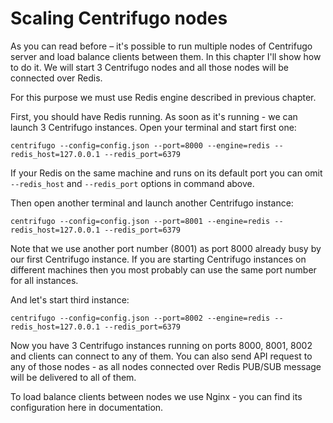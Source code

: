 Scaling Centrifugo nodes
========================

As you can read before – it's possible to run multiple nodes of Centrifugo server
and load balance clients between them. In this chapter I'll show how to do it. We
will start 3 Centrifugo nodes and all those nodes will be connected over Redis.

For this purpose we must use Redis engine described in previous chapter.

First, you should have Redis running. As soon as it's running - we can launch 3
Centrifugo instances. Open your terminal and start first one:

```
centrifugo --config=config.json --port=8000 --engine=redis --redis_host=127.0.0.1 --redis_port=6379
```

If your Redis on the same machine and runs on its default port you can omit `--redis_host`
and `--redis_port` options in command above.

Then open another terminal and launch another Centrifugo instance:

```
centrifugo --config=config.json --port=8001 --engine=redis --redis_host=127.0.0.1 --redis_port=6379
```

Note that we use another port number (8001) as port 8000 already busy by our first Centrifugo instance.
If you are starting Centrifugo instances on different machines then you most probably can use
the same port number for all instances.

And let's start third instance:

```
centrifugo --config=config.json --port=8002 --engine=redis --redis_host=127.0.0.1 --redis_port=6379
```

Now you have 3 Centrifugo instances running on ports 8000, 8001, 8002 and clients can connect to
any of them. You can also send API request to any of those nodes - as all nodes connected over Redis
PUB/SUB message will be delivered to all of them.

To load balance clients between nodes we use Nginx - you can find its configuration here in
documentation.